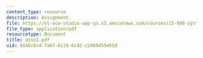 ```yaml
---
content_type: resource
description: Assignment.
file: https://ol-ocw-studio-app-qa.s3.amazonaws.com/courses/15-988-system-dynamics-self-study-fall-1998-spring-1999/914bc6c47a0761196c42c2409459e55d_assn1.pdf
file_type: application/pdf
resourcetype: Document
title: assn1.pdf
uid: 914bc6c4-7a07-6119-6c42-c2409459e55d
---
```

